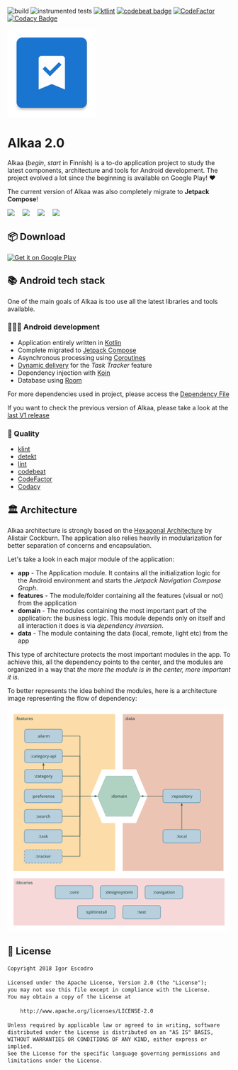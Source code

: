 ![build](https://github.com/igorescodro/alkaa/actions/workflows/build.yml/badge.svg)
![instrumented tests](https://github.com/igorescodro/alkaa/actions/workflows/android_tests.yml/badge.svg)
<a href="https://ktlint.github.io/"><img src="https://img.shields.io/badge/code%20style-%E2%9D%A4-FF4081.svg" alt="ktlint"></a>
[![codebeat badge](https://codebeat.co/badges/5dce2515-5fa7-4885-bfab-2a2905d84ee5)](https://codebeat.co/projects/github-com-igorescodro-alkaa-main)
[![CodeFactor](https://www.codefactor.io/repository/github/igorescodro/alkaa/badge/main)](https://www.codefactor.io/repository/github/igorescodro/alkaa/overview/main)
[![Codacy Badge](https://api.codacy.com/project/badge/Grade/d88ab7250f1a4e9fb0a96dec11a0c2cd)](https://www.codacy.com/manual/igorescodro/alkaa?utm_source=github.com&amp;utm_medium=referral&amp;utm_content=igorescodro/alkaa&amp;utm_campaign=Badge_Grade)

<img src="app/src/main/ic_launcher-web.png" width="200">

# Alkaa 2.0

Alkaa (_begin_, _start_ in Finnish) is a to-do application project to study the latest components,
architecture and tools for Android development. The project evolved a lot since the beginning is
available on Google Play! :heart:

The current version of Alkaa was also completely migrate to **Jetpack Compose**!


<img src="https://play-lh.googleusercontent.com/tzN8wqrM0YpcCbsFP9ttzln48nf2bz8EUcUtrAjf2v7YheAz3SNg5Xz36zJVuVjghBY=w1920-h995" width="186">  <img src="https://play-lh.googleusercontent.com/_W5kBODa9LQVTp0T0eviIWs-ajD3yiX-VdJKwogMGQpBI2eUrjThwvI1TNzyggQSlLA=w1920-h995" width="186">  <img src="https://play-lh.googleusercontent.com/mkhrcsfHAK8pPEKkUIMaq0FWYD8MYR6oYzhDB8l2jtX6XQXcUneed1TRWXAhtt_YMcA=w1920-h995" width="186">  <img src="https://play-lh.googleusercontent.com/041NuKD-ODmBsEMW9sgzIL6cWf4RRDPV_uVOkCo031YY8vTImw-uEdv6bU_buxBTr9MR=w1920-h995" width="186"> 

## 📦 Download

<a href='https://play.google.com/store/apps/details?id=com.escodro.alkaa'><img alt='Get it on Google Play' src='https://play.google.com/intl/en_us/badges/images/generic/en_badge_web_generic.png' width=240/></a>

## 📚 Android tech stack

One of the main goals of Alkaa is too use all the latest libraries and tools available.

### 🧑🏻‍💻 Android development

- Application entirely written in [Kotlin](https://kotlinlang.org)
- Complete migrated to [Jetpack Compose](https://developer.android.com/jetpack/compose)
- Asynchronous processing using [Coroutines](https://kotlin.github.io/kotlinx.coroutines/)
- [Dynamic delivery](https://developer.android.com/guide/playcore/feature-delivery) for the _Task
  Tracker_ feature
- Dependency injection with [Koin](https://insert-koin.io)
- Database using [Room](https://developer.android.com/topic/libraries/architecture/room)

For more dependencies used in project, please access the
[Dependency File](https://github.com/igorescodro/alkaa/blob/main/buildSrc/src/main/java/Dependencies.kt)

If you want to check the previous version of Alkaa, please take a look at
the [last V1 release](https://github.com/igorescodro/alkaa/tree/v1.7.0)

### 🧪 Quality

- [klint](https://github.com/shyiko/ktlint)
- [detekt](https://github.com/arturbosch/detekt)
- [lint](https://developer.android.com/studio/write/lint)
- [codebeat](https://codebeat.co)
- [CodeFactor](https://www.codefactor.io/)
- [Codacy](http://codacy.com)

## 🏛 Architecture

Alkaa architecture is strongly based on
the [Hexagonal Architecture](https://alistair.cockburn.us/hexagonal-architecture/) by Alistair
Cockburn. The application also relies heavily in modularization for better separation of concerns
and encapsulation.

Let's take a look in each major module of the application:

* **app** - The Application module. It contains all the initialization logic for the Android
  environment and starts the _Jetpack Navigation Compose Graph_.
* **features** - The module/folder containing all the features (visual or not) from the application
* **domain** - The modules containing the most important part of the application: the business
  logic. This module depends only on itself and all interaction it does is via _dependency
  inversion_.
* **data** - The module containing the data (local, remote, light etc) from the app

This type of architecture protects the most important modules in the app. To achieve this, all the
dependency points to the center, and the modules are organized in a way that
_the more the module is in the center, more important it is_.

To better represents the idea behind the modules, here is a architecture image representing the flow
of dependency:

![Alkaa Architecture](assets/alkaa-2-0-architecture.png)

## 📃 License

```
Copyright 2018 Igor Escodro

Licensed under the Apache License, Version 2.0 (the "License");
you may not use this file except in compliance with the License.
You may obtain a copy of the License at

    http://www.apache.org/licenses/LICENSE-2.0

Unless required by applicable law or agreed to in writing, software
distributed under the License is distributed on an "AS IS" BASIS,
WITHOUT WARRANTIES OR CONDITIONS OF ANY KIND, either express or implied.
See the License for the specific language governing permissions and
limitations under the License.
```

